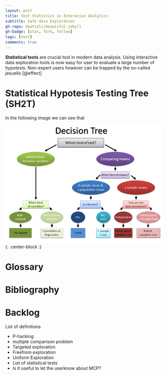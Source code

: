 ```yaml
---
layout: post
title: Test Statistics in Interacive Analytics 
subtitle: Safe data Exploration
gh-repo: daattali/beautiful-jekyll
gh-badge: [star, fork, follow]
tags: [test]
comments: true
---
```



**Statistical tests** are crucial tool in modern data analysis. Using interactive data exploration tools is now easy for user to evaluate a large number of *hypotesis*. Non-expert users however can be trapped by the so-called jesuello 
[@effect]

# Statistical Hypotesis Testing Tree (SH2T)

In the following image we can see that

![SH2T](./img_statistical_tests/sh2t.png  "Statistical Hypotesis Testing Tree"){: .center-block :}



# Glossary

# Bibliography



# Backlog


List of definitions

* P-hacking
* multiple comparison problem
* Targeted exploration
* Freefrom exploration
* Uniform Exploration
* List of statistical tests
* Is it useful to let the userknow about MCP?



